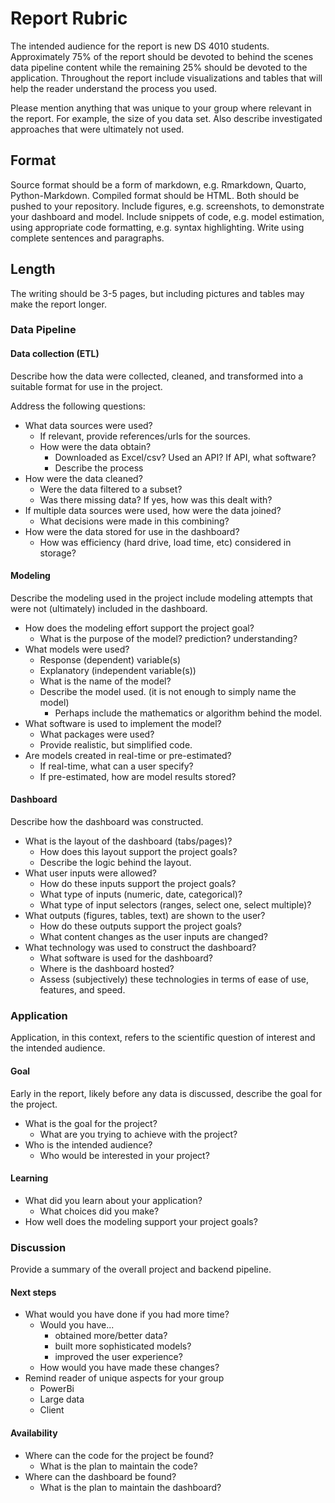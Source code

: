 # Report Rubric

The intended audience for the report is new DS 4010 students. 
Approximately 75% of the report should be devoted to behind the scenes data 
pipeline content while the remaining 25% should be devoted to the application. 
Throughout the report include visualizations and tables that will help the 
reader understand the process you used. 

Please mention anything that was unique to your group where relevant in the 
report. For example, the size of you data set. 
Also describe investigated approaches that were ultimately not used. 


## Format

Source format should be a form of markdown, e.g. Rmarkdown, Quarto, Python-Markdown.
Compiled format should be HTML. 
Both should be pushed to your repository. 
Include figures, e.g. screenshots, to demonstrate your dashboard and model. 
Include snippets of code, e.g. model estimation, using appropriate 
code formatting, e.g. syntax highlighting. 
Write using complete sentences and paragraphs. 


## Length

The writing should be 3-5 pages, 
but including pictures and tables may make the report longer. 


### Data Pipeline



#### Data collection (ETL)

Describe how the data were collected, cleaned, and transformed into a suitable
format for use in the project.

Address the following questions:

- What data sources were used?
  - If relevant, provide references/urls for the sources.
  - How were the data obtain?
    - Downloaded as Excel/csv? Used an API? If API, what software?
    - Describe the process
- How were the data cleaned? 
  - Were the data filtered to a subset?
  - Was there missing data? If yes, how was this dealt with?
- If multiple data sources were used, how were the data joined?
  - What decisions were made in this combining?
- How were the data stored for use in the dashboard?
  - How was efficiency (hard drive, load time, etc) considered in storage?
  
#### Modeling

Describe the modeling used in the project include modeling attempts that were
not (ultimately) included in the dashboard. 

- How does the modeling effort support the project goal?
  - What is the purpose of the model? prediction? understanding?
- What models were used?
  - Response (dependent) variable(s)
  - Explanatory (independent variable(s))
  - What is the name of the model?
  - Describe the model used. (it is not enough to simply name the model)
    - Perhaps include the mathematics or algorithm behind the model.
- What software is used to implement the model? 
  - What packages were used? 
  - Provide realistic, but simplified code.
- Are models created in real-time or pre-estimated?
  - If real-time, what can a user specify?
  - If pre-estimated, how are model results stored?

#### Dashboard

Describe how the dashboard was constructed.

- What is the layout of the dashboard (tabs/pages)?
  - How does this layout support the project goals?
  - Describe the logic behind the layout.
- What user inputs were allowed?
  - How do these inputs support the project goals?
  - What type of inputs (numeric, date, categorical)?
  - What type of input selectors (ranges, select one, select multiple)?
- What outputs (figures, tables, text) are shown to the user?
  - How do these outputs support the project goals?
  - What content changes as the user inputs are changed?
- What technology was used to construct the dashboard?
  - What software is used for the dashboard?
  - Where is the dashboard hosted?
  - Assess (subjectively) these technologies in terms of ease of use, features, and speed.



### Application

Application, in this context, refers to the scientific question of interest and
the intended audience.

#### Goal

Early in the report, likely before any data is discussed, describe the goal
for the project.

- What is the goal for the project?
  - What are you trying to achieve with the project?
- Who is the intended audience?
  - Who would be interested in your project?
  
#### Learning

- What did you learn about your application? 
  - What choices did you make? 
- How well does the modeling support your project goals?


### Discussion

Provide a summary of the overall project and backend pipeline.

#### Next steps

- What would you have done if you had more time? 
  - Would you have...
    - obtained more/better data?
    - built more sophisticated models?
    - improved the user experience?
  - How would you have made these changes?
- Remind reader of unique aspects for your group
  - PowerBi
  - Large data
  - Client
  
#### Availability


- Where can the code for the project be found? 
  - What is the plan to maintain the code?
- Where can the dashboard be found?
  - What is the plan to maintain the dashboard?
